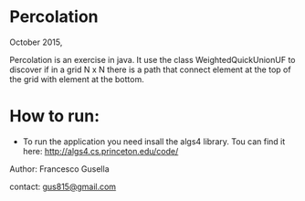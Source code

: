# Percolation

October 2015,

Percolation is an exercise in java. It use the class WeightedQuickUnionUF to discover if in a grid N x N there is a path that connect element at the top of the grid with element at the bottom.

# How to run:
- To run the application you need insall the algs4 library. Tou can find it here: http://algs4.cs.princeton.edu/code/


Author: Francesco Gusella

contact: gus815@gmail.com
